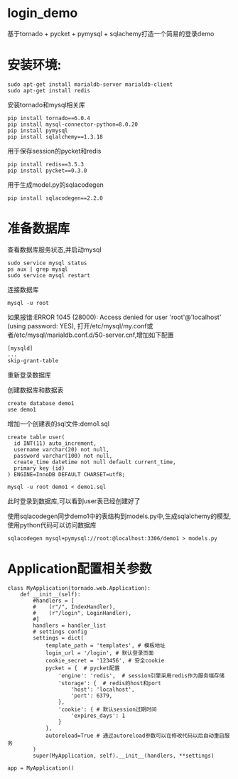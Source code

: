 # login_demo
基于tornado + pycket + pymysql + sqlachemy打造一个简易的登录demo

# 安装环境:
```
sudo apt-get install marialdb-server marialdb-client
sudo apt-get install redis
```
安装tornado和mysql相关库
```
pip install tornado==6.0.4
pip install mysql-connector-python=8.0.20
pip install pymysql
pip install sqlalchemy==1.3.18
```
用于保存session的pycket和redis
```
pip install redis==3.5.3
pip install pycket==0.3.0
```
用于生成model.py的sqlacodegen
```
pip install sqlacodegen==2.2.0
```
# 准备数据库
查看数据库服务状态,并启动mysql
```
sudo service mysql status
ps aux | grep mysql
sudo service mysql restart
```

连接数据库
```
mysql -u root
```
如果报错:ERROR 1045 (28000): Access denied for user 'root'@'localhost' (using password: YES),
打开/etc/mysql/my.conf或者/etc/mysql/marialdb.conf.d/50-server.cnf,增加如下配置
```
[mysqld]
...
skip-grant-table
```
重新登录数据库


创建数据库和数据表
```
create database demo1
use demo1
```
增加一个创建表的sql文件:demo1.sql
```
create table user(
  id INT(11) auto_increment,
  username varchar(20) not null,
  password varchar(100) not null,
  create_time datetime not null default current_time,
  primary key (id)
) ENGINE=InnoDB DEFAULT CHARSET=utf8;
```

```
mysql -u root demo1 < demo1.sql
```
此时登录到数据库,可以看到user表已经创建好了

使用sqlacodegen同步demo1中的表结构到models.py中,生成sqlalchemy的模型,使用python代码可以访问数据库
```
sqlacodegen mysql+pymysql://root:@localhost:3306/demo1 > models.py
```

# Application配置相关参数
```
class MyApplication(tornado.web.Application):
    def __init__(self):
        #handlers = [
        #    (r"/", IndexHandler),
        #    (r"/login", LoginHandler),
        #]
        handlers = handler_list
        # settings config
        settings = dict(
            template_path = 'templates', # 模板地址
            login_url = '/login', # 默认登录页面
            cookie_secret = '123456', # 安全cookie
            pycket = {  # pycket配置
                'engine': 'redis',  # session引擎采用redis作为服务端存储
                'storage': {  # redis的host和port
                    'host': 'localhost',
                    'port': 6379,
                },
                'cookie': { # 默认session过期时间
                    'expires_days': 1
                }
            },
            autoreload=True # 通过autoreload参数可以在修改代码以后自动重启服务
        )
        super(MyApplication, self).__init__(handlers, **settings)

app = MyApplication()
```
